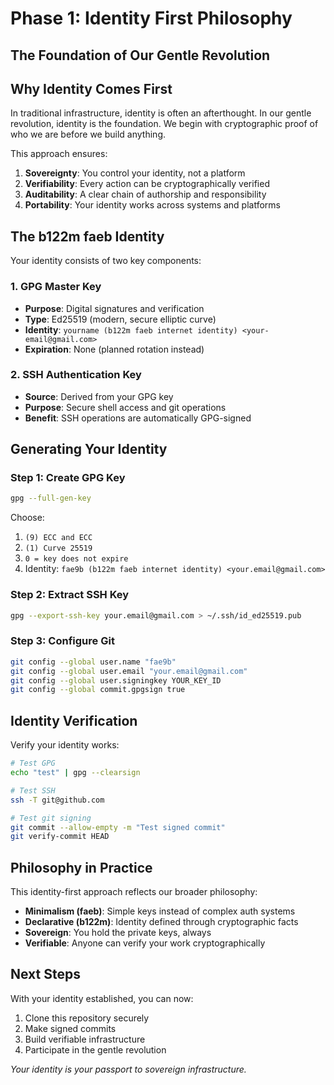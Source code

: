 # Phase 1: Identity First Philosophy
## The Foundation of Our Gentle Revolution

## Why Identity Comes First

In traditional infrastructure, identity is often an afterthought. In our gentle
revolution, identity is the foundation. We begin with cryptographic proof of who
we are before we build anything.

This approach ensures:
1. **Sovereignty**: You control your identity, not a platform
2. **Verifiability**: Every action can be cryptographically verified
3. **Auditability**: A clear chain of authorship and responsibility
4. **Portability**: Your identity works across systems and platforms

## The b122m faeb Identity

Your identity consists of two key components:

### 1. GPG Master Key
- **Purpose**: Digital signatures and verification
- **Type**: Ed25519 (modern, secure elliptic curve)
- **Identity**: `yourname (b122m faeb internet identity) <your-email@gmail.com>`
- **Expiration**: None (planned rotation instead)

### 2. SSH Authentication Key
- **Source**: Derived from your GPG key
- **Purpose**: Secure shell access and git operations
- **Benefit**: SSH operations are automatically GPG-signed

## Generating Your Identity

### Step 1: Create GPG Key
```bash
gpg --full-gen-key
```
Choose:
1. `(9) ECC and ECC`
2. `(1) Curve 25519`  
3. `0 = key does not expire`
4. Identity: `fae9b (b122m faeb internet identity) <your.email@gmail.com>`

### Step 2: Extract SSH Key
```bash
gpg --export-ssh-key your.email@gmail.com > ~/.ssh/id_ed25519.pub
```

### Step 3: Configure Git
```bash
git config --global user.name "fae9b"
git config --global user.email "your.email@gmail.com"
git config --global user.signingkey YOUR_KEY_ID
git config --global commit.gpgsign true
```

## Identity Verification

Verify your identity works:

```bash
# Test GPG
echo "test" | gpg --clearsign

# Test SSH
ssh -T git@github.com

# Test git signing
git commit --allow-empty -m "Test signed commit"
git verify-commit HEAD
```

## Philosophy in Practice

This identity-first approach reflects our broader philosophy:

- **Minimalism (faeb)**: Simple keys instead of complex auth systems
- **Declarative (b122m)**: Identity defined through cryptographic facts
- **Sovereign**: You hold the private keys, always
- **Verifiable**: Anyone can verify your work cryptographically

## Next Steps

With your identity established, you can now:
1. Clone this repository securely
2. Make signed commits
3. Build verifiable infrastructure
4. Participate in the gentle revolution

*Your identity is your passport to sovereign infrastructure.*
